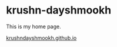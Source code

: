 # krushn-dayshmookh

This is my home page.

[krushndayshmookh.github.io](https://krushndayshmookh.github.io)
